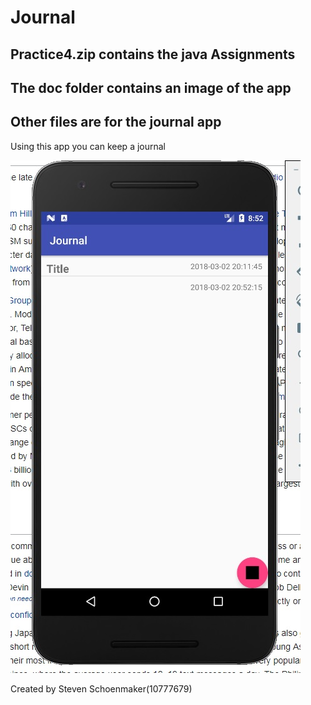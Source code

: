 # Journal

## Practice4.zip contains the java Assignments

## The doc folder contains an image of the app

## Other files are for the journal app

Using this app you can keep a journal

![alt text](doc/journal.jpg " ")


Created by Steven Schoenmaker(10777679)
